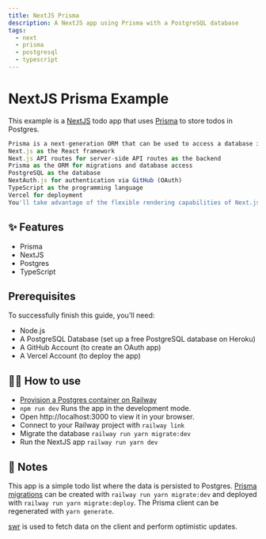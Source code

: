 ```yaml
---
title: NextJS Prisma
description: A NextJS app using Prisma with a PostgreSQL database
tags:
  - next
  - prisma
  - postgresql
  - typescript
---
```


# NextJS Prisma Example

This example is a [NextJS](https://nextjs.org/) todo app that uses
[Prisma](https://www.prisma.io/) to store todos in Postgres.

```typescript
Prisma is a next-generation ORM that can be used to access a database in Node.js and TypeScript applications. In this guide, you'll learn how to implement a fullstack sample blogging application using the following technologies:
Next.js as the React framework
Next.js API routes for server-side API routes as the backend
Prisma as the ORM for migrations and database access
PostgreSQL as the database
NextAuth.js for authentication via GitHub (OAuth)
TypeScript as the programming language
Vercel for deployment
You'll take advantage of the flexible rendering capabilities of Next.js by using Static-Site Generation (SSG) and Server-Side Rendering (SSR) where it makes sense. At the end, you will deploy the app to Vercel.
```

## ✨ Features

- Prisma
- NextJS
- Postgres
- TypeScript

## Prerequisites

To successfully finish this guide, you'll need:

- Node.js
- A PostgreSQL Database (set up a free PostgreSQL database on Heroku)
- A GitHub Account (to create an OAuth app)
- A Vercel Account (to deploy the app)

## 💁‍♀️ How to use

- [Provision a Postgres container on Railway](https://dev.new)
- `npm run dev` Runs the app in the development mode.
- Open http://localhost:3000 to view it in your browser.
- Connect to your Railway project with `railway link`
- Migrate the database `railway run yarn migrate:dev`
- Run the NextJS app `railway run yarn dev`

## 📝 Notes

This app is a simple todo list where the data is persisted to Postgres. [Prisma
migrations](https://www.prisma.io/docs/concepts/components/prisma-migrate#prisma-migrate)
can be created with `railway run yarn migrate:dev` and deployed with `railway run yarn migrate:deploy`. The Prisma client can be regenerated with
`yarn generate`.

[swr](https://swr.vercel.app/) is used to fetch data on the client and perform optimistic updates.
